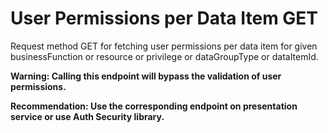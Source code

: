 # User Permissions per Data Item GET

Request method GET for fetching user permissions per data item for given
businessFunction or resource or privilege or dataGroupType or dataItemId.

**Warning: Calling this endpoint will bypass the validation of user permissions.**

**Recommendation: Use the corresponding endpoint on presentation service or use Auth Security library.**

